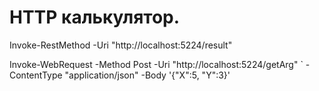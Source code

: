 # HTTP калькулятор.

Invoke-RestMethod -Uri "http://localhost:5224/result"

Invoke-WebRequest -Method Post -Uri "http://localhost:5224/getArg" `
-ContentType "application/json" -Body '{"X":5, "Y":3}'